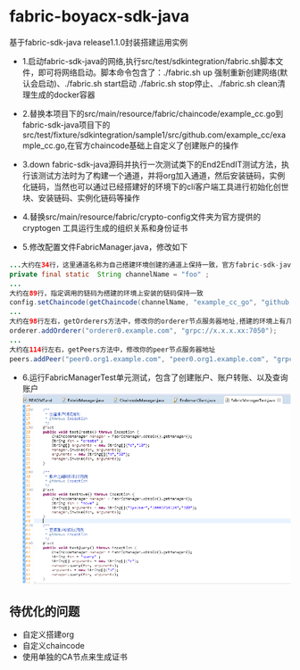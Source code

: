 # fabric-boyacx-sdk-java
基于fabric-sdk-java release1.1.0封装搭建运用实例

* 1.启动fabric-sdk-java的网络,执行src/test/sdkintegration/fabric.sh脚本文件，即可将网络启动。脚本命令包含了：./fabric.sh up 强制重新创建网络(默认会启动)、./fabric.sh start启动
./fabric.sh stop停止、./fabric.sh clean清理生成的docker容器

* 2.替换本项目下的src/main/resource/fabric/chaincode/example_cc.go到fabric-sdk-java项目下的src/test/fixture/sdkintegration/sample1/src/github.com/example_cc/example_cc.go,在官方chaincode基础上自定义了创建账户的操作

* 3.down fabric-sdk-java源码并执行一次测试类下的End2EndIT测试方法，执行该测试方法时为了构建一个通道，并将org加入通道，然后安装链码，实例化链码，当然也可以通过已经搭建好的环境下的cli客户端工具进行初始化创世块、安装链码、实例化链码等操作

* 4.替换src/main/resource/fabric/crypto-config文件夹为官方提供的 cryptogen 工具运行生成的组织关系和身份证书

* 5.修改配置文件FabricManager.java，修改如下
``` java
...大约在34行，这里通道名称为自己搭建环境创建的通道上保持一致，官方fabric-sdk-java创建的通道为"foo"
private final static  String channelName = "foo" ;
...
大约在89行，指定调用的链码为搭建的环境上安装的链码保持一致
config.setChaincode(getChaincode(channelName, "example_cc_go", "github.com/example_cc", "1"));
...
大约在98行左右，getOrderers方法中，修改你的orderer节点服务器地址,搭建的环境上有几个order节点则添加几个
orderer.addOrderer("orderer0.example.com", "grpc://x.x.x.xx:7050");
...
大约在114行左右，getPeers方法中，修改你的peer节点服务器地址
peers.addPeer("peer0.org1.example.com", "peer0.org1.example.com", "grpc://x.x.x.xx:7051", "grpc://x.x.x.xx:7053", "http://x.x.x.xx
``` 
* 6.运行FabricManagerTest单元测试，包含了创建账户、账户转账、以及查询账户
![avatar](src/images/FabricManagerTest.png)

## 待优化的问题
 * 自定义搭建org
 * 自定义chaincode
 * 使用单独的CA节点来生成证书
